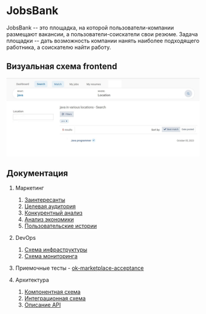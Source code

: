 # JobsBank

JobsBank -- это площадка, на которой пользователи-компании размещают вакансии, а пользователи-соискатели свои резюме. Задача площадки -- дать возможность компании нанять наиболее подходящего работника, а соискателю найти работу.

## Визуальная схема frontend

![Макет фронта](docs/imgs/front.JPG)

## Документация

1. Маркетинг
    1. [Заинтересанты](./docs/01-marketing/02-stakeholders.md)
    2. [Целевая аудитория](./docs/01-marketing/01-target-audience.md)
    3. [Конкурентный анализ](./docs/01-marketing/03-concurrency.md)
    4. [Анализ экономики](./docs/01-marketing/04-economy.md)
    5. [Пользовательские истории](./docs/01-marketing/05-user-stories.md)

2. DevOps
    1. [Схема инфраструктуры](./docs/02-devops/01-infrastruture.md)
    2. [Схема мониторинга](./docs/02-devops/02-monitoring.md)

3. Приемочные тесты - [ok-marketplace-acceptance](vacancy-acceptance)

4. Архитектура
    1. [Компонентная схема](./docs/03-architecture/01-arch.md)
    2. [Интеграционная схема](./docs/03-architecture/02-integration.md)
    3. [Описание API](./docs/03-architecture/03-api.md)
